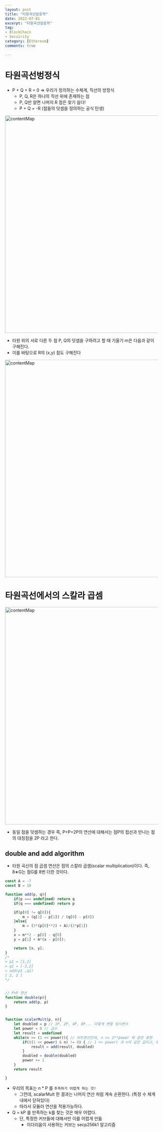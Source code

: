 ```yaml
---
layout: post
title: "타원곡선암호학"
date: 2022-07-01
excerpt: "타원곡선암호학"
tag:
- BlockChain
- Secuirity
category: [Ethereum]
comments: true

---
```


# 타원곡선벙정식

- P + Q + R = 0  => 우리가 정의하는 수체계, 직선의 방정식
    - P, Q, R은 하나의 직선 위에 존재하는 점
    - P, Q만 알면 나머지 R 점은 찾기 쉽다!
    - P + Q = -R (점들의 덧셈을 정의하는 공식 탄생)

<img width="715" alt="contentMap" src="https://user-images.githubusercontent.com/45926066/178136876-57182662-3344-466d-9d47-08c33959579d.png">



- 타원 위의 서로 다른 두 점 P, Q의 덧셈을 구하려고 할 때 기울기 m은 다음과 같이 구해진다.
- 이를 바탕으로 R의 (x,y) 점도 구해진다

<img width="715" alt="contentMap" src="https://user-images.githubusercontent.com/45926066/178140017-aa076a66-b4e0-460e-9c93-5304e60b6ff2.png">



# 타원곡선에서의 스칼라 곱셈

<img width="715" alt="contentMap" src="https://user-images.githubusercontent.com/45926066/178140441-dd06f76b-1104-4f23-ac09-98dd4ff6b50e.png">

- 동일 점을 덧셈하는 경우 즉, P+P=2P의 연산에 대해서는 점P의 접선과 만나는 점의 대칭점을 2P 라고 한다.


## double and add algorithm

- 타원 곡선의 점 곱셈 연산은 점의 스칼라 곱셈(scalar multiplication)이다. 즉, 8∗G는 점G를 8번 더한 것이다.

```js
const A = -7
const B = 10

function add(p, q){
    if(p === undefined) return q
    if(q === undefined) return p

    if(p[0] != q[0]){
        m = (q[1] - p[1]) / (q[0] - p[0])
    }else{
        m = (3*(p[0]**2) + A)/(2*p[1])
    }
    x = m**2 - p[0] - q[0]
    y = p[1] + m*(x - p[0]);

    return [x, y];
}
/*
> p1 = [1,2]
> q1 = [-3,2]
> add(p1 ,q1)
[ 2, 2 ] 
*/


// P+P 연산
function double(p){
    return add(p, p)
}


function scalarMult(p, n){
    let doubled = p // 1P, 2P, 4P, 8P... 이렇게 변할 임시변수
    let power = 0 // 급수
    let result = undefined
    while(n >= (1 << power)){ // 비트연산인데, n >= 2**power 와 같은 표현
        if(((1 << power) & n) != 0) { // 1 << power) 과 n이 같은 값이고, 0이 아니라면 
            result = add(result, doubled)
        }
        doubled = double(doubled)
        power += 1
    } 
    return result

}
```

- 우리의 목표는 n * P 를 `추측하기 어렵게 하는 것!`
    - 그런데, scalarMult 한 결과는 나머지 연산 처럼 계속 순환한다. (특정 수 체계 내에서 닫혀있다)
    - 따라서 모듈러 연산을 적용가능하다.
- Q = kP 를 만족하는 k를 찾는 것은 매우 어렵다.
    - 단, 특정한 커브들에 대해서만 이를 어렵게 만듦
        - 이더리움이 사용하는 커브는 secp256k1 알고리즘

